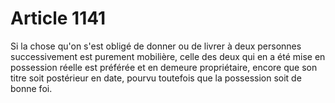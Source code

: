# Article 1141

Si la chose qu'on s'est obligé de donner ou de livrer à deux personnes successivement est purement mobilière, celle des deux qui en a été mise en possession réelle est préférée et en demeure propriétaire, encore que son titre soit postérieur en date, pourvu toutefois que la possession soit de bonne foi.

